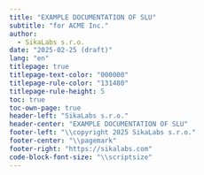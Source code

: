 ```yaml
---
title: "EXAMPLE DOCUMENTATION OF SLU"
subtitle: "for ACME Inc."
author:
  - SikaLabs s.r.o.
date: "2025-02-25 (draft)"
lang: "en"
titlepage: true
titlepage-text-color: "000000"
titlepage-rule-color: "131480"
titlepage-rule-height: 5
toc: true
toc-own-page: true
header-left: "SikaLabs s.r.o."
header-center: "EXAMPLE DOCUMENTATION OF SLU"
footer-left: "\\copyright 2025 SikaLabs s.r.o."
footer-center: "\\pagemark"
footer-right: "https://sikalabs.com"
code-block-font-size: "\\scriptsize"
---
```

